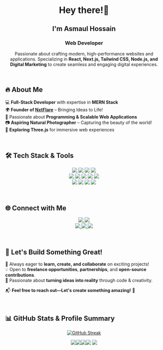 <h1 align="center">Hey there!👋</h1>
<h2 align="center">I'm Asmaul Hossain</h1>
<h3 align="center">Web Developer</h3>

<p align="center">
  Passionate about crafting modern, high-performance websites and applications. 
  Specializing in <strong>React, Next.js, Tailwind CSS, Node.js, and Digital Marketing</strong> 
  to create seamless and engaging digital experiences.
</p>

<br/>

## 🔥 About Me  

💻 **Full-Stack Developer** with expertise in **MERN Stack** <br/>
🌍 **Founder of [NxtFlare](https://nxtflare.com/)** – Bringing Ideas to Life!  <br/>
🚀 Passionate about **Programming & Scalable Web Applications**  <br/>
📷 **Aspiring Natural Photographer** – Capturing the beauty of the world!  <br/>
🎨 **Exploring Three.js** for immersive web experiences  

<br/>

## 🛠️ Tech Stack & Tools  

<p align="center">
  <img src="https://img.shields.io/badge/React-%2361DAFB.svg?style=for-the-badge&logo=react&logoColor=black" />
  <img src="https://img.shields.io/badge/Next.js-%23000000.svg?style=for-the-badge&logo=nextdotjs&logoColor=white" />
  <img src="https://img.shields.io/badge/TailwindCSS-%2306B6D4.svg?style=for-the-badge&logo=tailwindcss&logoColor=white" />
  <img src="https://img.shields.io/badge/Framer%20Motion-%23000000.svg?style=for-the-badge&logo=framer&logoColor=white" />
  <br/>
  <img src="https://img.shields.io/badge/Node.js-%23339933.svg?style=for-the-badge&logo=nodedotjs&logoColor=white" />
  <img src="https://img.shields.io/badge/Express.js-%23000000.svg?style=for-the-badge&logo=express&logoColor=white" />
  <img src="https://img.shields.io/badge/MongoDB-%2347A248.svg?style=for-the-badge&logo=mongodb&logoColor=white" />
  <img src="https://img.shields.io/badge/PostgreSQL-%23336791.svg?style=for-the-badge&logo=postgresql&logoColor=white" />
  <img src="https://img.shields.io/badge/Prisma-%23000000.svg?style=for-the-badge&logo=prisma&logoColor=white" />
  <br/>
  <img src="https://img.shields.io/badge/Redux%20Toolkit-%23764ABC.svg?style=for-the-badge&logo=redux&logoColor=white" />
  <img src="https://img.shields.io/badge/Firebase-%23FFCA28.svg?style=for-the-badge&logo=firebase&logoColor=black" />
  <img src="https://img.shields.io/badge/SEO-%2300C853.svg?style=for-the-badge&logo=google&logoColor=white" />
  <img src="https://img.shields.io/badge/Digital%20Marketing-%23E4405F.svg?style=for-the-badge&logo=googleads&logoColor=white" />
</p>

<br/>

## 🌐 Connect with Me  

<p align="center">
  <a href="mailto:asmaul.hossain1128@gmail.com">
    <img src="https://img.shields.io/badge/Email-D14836?style=for-the-badge&logo=gmail&logoColor=white" />
  </a>
  <a href="https://facebook.com/asmaulhossain1128" target="_blank">
    <img src="https://img.shields.io/badge/Facebook-1877F2?style=for-the-badge&logo=facebook&logoColor=white" />
  </a>
  <br/>
  <a href="https://linkedin.com/in/asmaulhossain1128">
    <img src="https://img.shields.io/badge/LinkedIn-%230077B5.svg?style=for-the-badge&logo=linkedin&logoColor=white" />
  </a>
  <a href="https://twitter.com/asmaulhossain1128">
    <img src="https://img.shields.io/badge/Twitter-%231DA1F2.svg?style=for-the-badge&logo=twitter&logoColor=white" />
  </a>
  <a href="https://instagram.com/asmaulhossain1128">
    <img src="https://img.shields.io/badge/Instagram-%23E4405F.svg?style=for-the-badge&logo=instagram&logoColor=white" />
  </a>
</p>

<br/>

## 🚀 Let's Build Something Great!  

🔹 Always eager to **learn, create, and collaborate** on exciting projects!  
💡 Open to **freelance opportunities**, **partnerships**, and **open-source contributions**.  
🎯 Passionate about **turning ideas into reality** through code & creativity.  

📬 **Feel free to reach out—Let's create something amazing!** 🚀  

<br/>

## 📊 GitHub Stats & Profile Summary  

<div align="center">
  
[![GitHub Streak](https://github-readme-streak-stats.herokuapp.com?user=asmaulhossain45&theme=blueberry&hide_border=true)](https://git.io/streak-stats)

</div>
<div align="center">
  
![](http://github-profile-summary-cards.vercel.app/api/cards/repos-per-language?username=asmaulhossain45&theme=blueberry)![](http://github-profile-summary-cards.vercel.app/api/cards/most-commit-language?username=asmaulhossain45&theme=blueberry)![](http://github-profile-summary-cards.vercel.app/api/cards/stats?username=asmaulhossain45&theme=blueberry)![](http://github-profile-summary-cards.vercel.app/api/cards/productive-time?username=asmaulhossain45&theme=blueberry&utcOffset=8)
![](http://github-profile-summary-cards.vercel.app/api/cards/profile-details?username=asmaulhossain45&theme=blueberry)

</div>
